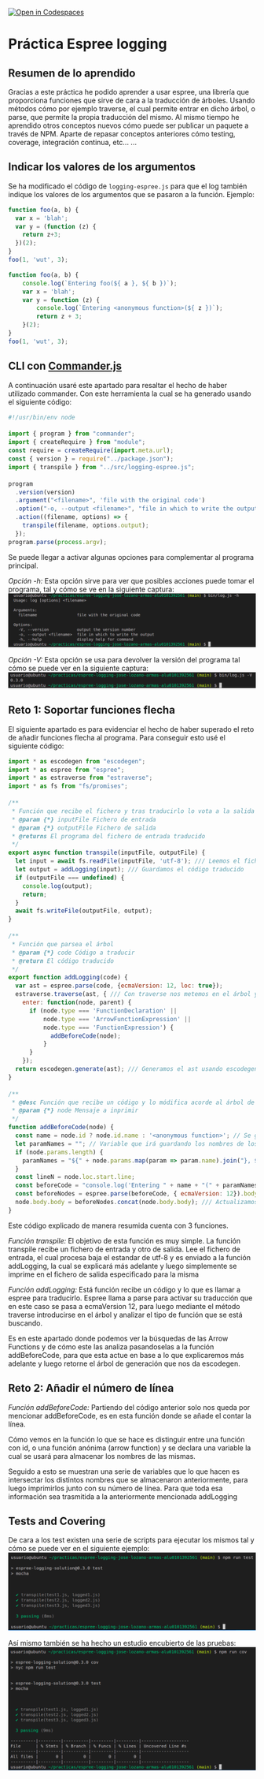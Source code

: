 [![Open in Codespaces](https://classroom.github.com/assets/launch-codespace-f4981d0f882b2a3f0472912d15f9806d57e124e0fc890972558857b51b24a6f9.svg)](https://classroom.github.com/open-in-codespaces?assignment_repo_id=10276738)
# Práctica Espree logging

## Resumen de lo aprendido
Gracias a este práctica he podido aprender a usar espree, una librería que proporciona funciones que sirve de cara a la traducción de árboles. Usando métodos cómo por ejemplo traverse, el cual permite entrar en dicho árbol, o parse, que permite la propia traducción del mismo. Al mismo tiempo he aprendido otros conceptos nuevos cómo puede ser publicar un paquete a través de NPM. Aparte de repasar conceptos anteriores cómo testing, coverage, integración continua, etc...
...

## Indicar los valores de los argumentos

Se ha modificado el código de `logging-espree.js` para que el log también indique los valores de los argumentos que se pasaron a la función. 
Ejemplo:

```javascript
function foo(a, b) {
  var x = 'blah';
  var y = (function (z) {
    return z+3;
  })(2);
}
foo(1, 'wut', 3);
```

```javascript
function foo(a, b) {
    console.log(`Entering foo(${ a }, ${ b })`);
    var x = 'blah';
    var y = function (z) {
        console.log(`Entering <anonymous function>(${ z })`);
        return z + 3;
    }(2);
}
foo(1, 'wut', 3);
```

## CLI con [Commander.js](https://www.npmjs.com/package/commander)

A continuación usaré este apartado para resaltar el hecho de haber utilizado commander. Con este herramienta la cual se ha generado usando el siguiente código:

```javascript
#!/usr/bin/env node

import { program } from "commander";
import { createRequire } from "module";
const require = createRequire(import.meta.url);
const { version } = require("../package.json");
import { transpile } from "../src/logging-espree.js";

program
  .version(version)
  .argument("<filename>", 'file with the original code')
  .option("-o, --output <filename>", "file in which to write the output")
  .action((filename, options) => {
    transpile(filename, options.output);
  });
program.parse(process.argv);
```
Se puede llegar a activar algunas opciones para complementar al programa principal.

*Opción -h:* 
Esta opción sirve para ver que posibles acciones puede tomar el programa, tal y cómo se ve en la siguiente captura:
![captura_h](docs/captura_h_commander.png)

*Opción -V:* 
Esta opción se usa para devolver la versión del programa tal cómo se puede ver en la siguiente captura:
![captura_V](docs/captura_v_commander.png)

## Reto 1: Soportar funciones flecha
El siguiente apartado es para evidenciar el hecho de haber superado el reto de añadir funciones flecha al programa. Para conseguir esto usé el siguiente código:
```javascript
import * as escodegen from "escodegen";
import * as espree from "espree";
import * as estraverse from "estraverse";
import * as fs from "fs/promises";

/**
 * Función que recibe el fichero y tras traducirlo lo vota a la salida
 * @param {*} inputFile Fichero de entrada
 * @param {*} outputFile Fichero de salida
 * @returns El programa del fichero de entrada traducido
 */
export async function transpile(inputFile, outputFile) {
  let input = await fs.readFile(inputFile, 'utf-8'); /// Leemos el fichero y le ponemos formato utf-8
  let output = addLogging(input); /// Guardamos el código traducido
  if (outputFile === undefined) {
    console.log(output);
    return;
  }
  await fs.writeFile(outputFile, output);
}

/**
 * Función que parsea el árbol
 * @param {*} code Código a traducir
 * @return El código traducido
 */
export function addLogging(code) {
  var ast = espree.parse(code, {ecmaVersion: 12, loc: true});
  estraverse.traverse(ast, { /// Con traverse nos metemos en el árbol y buscamos que tipo de node es
    enter: function(node, parent) {
      if (node.type === 'FunctionDeclaration' ||
          node.type === 'ArrowFunctionExpression' ||
          node.type === 'FunctionExpression') {
            addBeforeCode(node);
          }
      }
    });
  return escodegen.generate(ast); /// Generamos el ast usando escodegen
}

/**
 * @desc Función que recibe un código y lo módifica acorde al árbol de espree
 * @param {*} node Mensaje a inprimir
 */
function addBeforeCode(node) {
  const name = node.id ? node.id.name : '<anonymous function>'; // Se guarda si se tiene id o es una función anónima
  let paramNames = ""; // Variable que irá guardando los nombres de los parámetros (array)
  if (node.params.length) { 
    paramNames = "${" + node.params.map(param => param.name).join("}, ${") + "}"; /// Generamos un array con los nombres de los parámetros
  }
  const lineN = node.loc.start.line;
  const beforeCode = "console.log('Entering " + name + "(" + paramNames + ") at line " + lineN + "');"
  const beforeNodes = espree.parse(beforeCode, { ecmaVersion: 12}).body;
  node.body.body = beforeNodes.concat(node.body.body); /// Actualizamos el nuevo body del árbol
}
```
Este código explicado de manera resumida cuenta con 3 funciones.

*Función transpile:* 
El objetivo de esta función es muy simple. La función transpile recibe un fichero de entrada y otro de salida. Lee el fichero de entrada, el cual procesa baja el estandar de utf-8 y es enviado a la función addLogging, la cual se explicará más adelante y luego simplemente se imprime en el fichero de salida especificado para la misma

*Función addLogging:*
Está función recibe un código y lo que es llamar a espree para traducirlo. Espree llama a parse para activar su traducción que en este caso se pasa a ecmaVersion 12, para luego mediante el método traverse introducirse en el árbol y analizar el tipo de función que se está buscando.

Es en este apartado donde podemos ver la búsquedas de las Arrow Functions y de cómo este las analiza pasandoselas a la función addBeforeCode, para que esta actue en base a lo que explicaremos más adelante y luego retorne el árbol de generación que nos da escodegen.

## Reto 2: Añadir el número de línea

*Función addBeforeCode:* 
Partiendo del código anterior solo nos queda por mencionar addBeforeCode, es en esta función donde se añade el contar la línea.

Cómo vemos en la función lo que se hace es distinguir entre una función con id, o una función anónima (arrow function) y se declara una variable la cual se usará para almacenar los nombres de las mismas.

Seguido a esto se muestran una serie de variables que lo que hacen es intersectar los distintos nombres que se almacenaron anteriormente, para luego imprimirlos junto con su número de línea. Para que toda esa información sea trasmitida a la anteriormente mencionada addLogging

## Tests and Covering
De cara a los test existen una serie de scripts para ejecutar los mismos tal y cómo se puede ver en el siguiente ejemplo:
![captura_test](docs/captura_test.png)

Así mismo también se ha hecho un estudio encubierto de las pruebas:
![captura_covering](docs/covering.png)